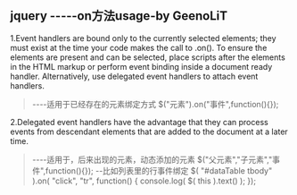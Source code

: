 ## jquery -----on方法usage-by GeenoLiT 
1.Event handlers are bound only to the currently selected elements; they must exist at the time 
your code makes the call to .on(). To ensure the elements are present and can be selected, 
place scripts after the elements in the HTML markup or perform event binding inside a document ready handler.
Alternatively, use delegated event handlers to attach event handlers.

>----适用于已经存在的元素绑定方式
$("元素").on("事件",function(){});


2.Delegated event handlers have the advantage that they can process events from descendant elements 
that are added to the document at a later time.

>----适用于，后来出现的元素，动态添加的元素
$("父元素","子元素","事件",function(){});
--比如列表里的行事件绑定
$( "#dataTable tbody" ).on( "click", "tr", function() {
  console.log( $( this ).text() );
});
